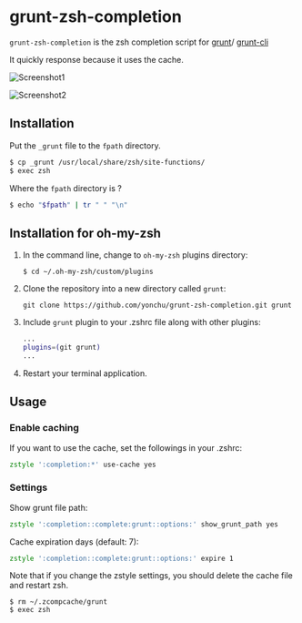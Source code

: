 # grunt-zsh-completion

`grunt-zsh-completion` is the zsh completion script for
[grunt](https://github.com/gruntjs/grunt)/
[grunt-cli](https://github.com/gruntjs/grunt-cli)

It quickly response because it uses the cache.

![Screenshot1](https://raw.github.com/yonchu/grunt-zsh-completion/master/img/screenshot01.png)

![Screenshot2](https://raw.github.com/yonchu/grunt-zsh-completion/master/img/screenshot02.png)


## Installation

Put the `_grunt` file to the `fpath` directory.

```sh
$ cp _grunt /usr/local/share/zsh/site-functions/
$ exec zsh
```

Where the `fpath` directory is ?

```sh
$ echo "$fpath" | tr " " "\n"
```

## Installation for oh-my-zsh

1. In the command line, change to `oh-my-zsh` plugins directory:

	```console
	$ cd ~/.oh-my-zsh/custom/plugins
	```

2. Clone the repository into a new directory called `grunt`:

	```console
	git clone https://github.com/yonchu/grunt-zsh-completion.git grunt
	```

3. Include `grunt` plugin to your .zshrc file along with other plugins:

	```zsh
	...
	plugins=(git grunt)
	...
	```

4. Restart your terminal application.

## Usage

### Enable caching

If you want to use the cache, set the followings in your .zshrc:

```zsh
zstyle ':completion:*' use-cache yes
```

### Settings

Show grunt file path:

```zsh
zstyle ':completion::complete:grunt::options:' show_grunt_path yes
```

Cache expiration days (default: 7):

```zsh
zstyle ':completion::complete:grunt::options:' expire 1
```

Note that if you change the zstyle settings,
you should delete the cache file and restart zsh.

```console
$ rm ~/.zcompcache/grunt
$ exec zsh
```